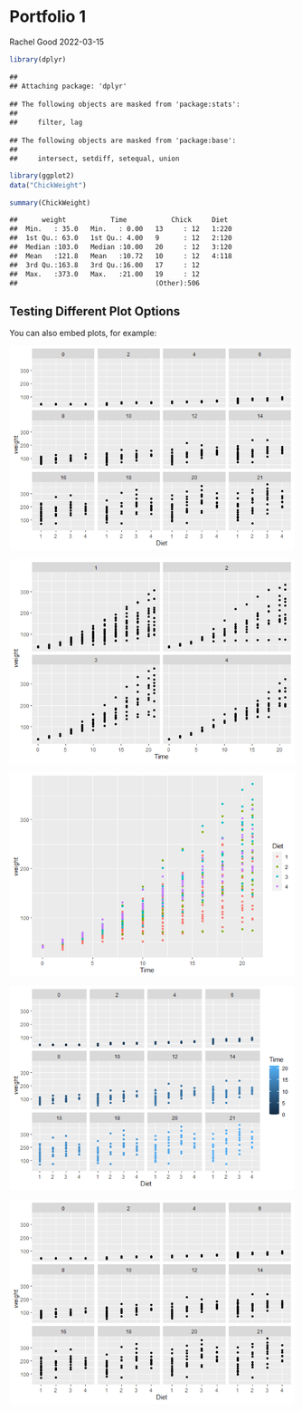 Portfolio 1
================
Rachel Good
2022-03-15

``` r
library(dplyr)
```

    ## 
    ## Attaching package: 'dplyr'

    ## The following objects are masked from 'package:stats':
    ## 
    ##     filter, lag

    ## The following objects are masked from 'package:base':
    ## 
    ##     intersect, setdiff, setequal, union

``` r
library(ggplot2)
data("ChickWeight")
```

``` r
summary(ChickWeight)
```

    ##      weight           Time           Chick     Diet   
    ##  Min.   : 35.0   Min.   : 0.00   13     : 12   1:220  
    ##  1st Qu.: 63.0   1st Qu.: 4.00   9      : 12   2:120  
    ##  Median :103.0   Median :10.00   20     : 12   3:120  
    ##  Mean   :121.8   Mean   :10.72   10     : 12   4:118  
    ##  3rd Qu.:163.8   3rd Qu.:16.00   17     : 12          
    ##  Max.   :373.0   Max.   :21.00   19     : 12          
    ##                                  (Other):506

## Testing Different Plot Options

You can also embed plots, for example:

![](Portfolio_1_files/figure-gfm/plot1-1.png)<!-- -->

![](Portfolio_1_files/figure-gfm/plot2-1.png)<!-- -->

![](Portfolio_1_files/figure-gfm/attempt_to_make_change-1.png)<!-- -->

![](Portfolio_1_files/figure-gfm/plot4-1.png)<!-- -->

![](Portfolio_1_files/figure-gfm/plot5_change_me-1.png)<!-- -->
